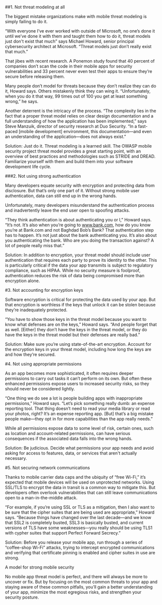 ##1. Not threat modeling at all

The biggest mistake organizations make with mobile threat modeling is simply failing to do it.

“With everyone I’ve ever worked with outside of Microsoft, no one’s done it until we’ve done it with them and taught them how to do it, threat models just don't exist that much” says Michael Howard, senior principal cybersecurity architect at Microsoft. “Threat models just don’t really exist that much.”

That jibes with recent research. A Ponemon study found that 40 percent of companies don’t scan the code in their mobile apps for security vulnerabilities and 33 percent never even test their apps to ensure they’re secure before releasing them.

Many people don’t model for threats because they don’t realize they can do it, Howard says. Others mistakenly think they can wing it. “Unfortunately, when you do it that way, 99 times out of 100 you get at least something wrong,” he says.

Another deterrent is the intricacy of the process. “The complexity lies in the fact that a proper threat model relies on clear design documentation and a full understanding of how the application has been implemented,” says Steve Manzuik, director of security research at Duo Security. “In a fast-paced [mobile development] environment, this documentation—and even an understanding of the application—does not always exist.”

Solution: Just do it. Threat modeling is a learned skill. The OWASP mobile security project threat model provides a great starting point, with an overview of best practices and methodologies such as STRIDE and DREAD. Familiarize yourself with them and build them into your software development life cycle.

###2. Not using strong authentication

Many developers equate security with encryption and protecting data from disclosure. But that’s only one part of it. Without strong mobile user authentication, data can still end up in the wrong hands.

Unfortunately, many developers misunderstand the authentication process and inadvertently leave the end user open to spoofing attacks.

“They think authentication is about authenticating you or I,” Howard says. “It’s not. It’s also when you’re going to www.bank.com, how do you know you’re at Bank.com and not Baghdad Bob’s Bank? That authentication step has to happen. It’s not just about the bank authenticating you. It’s also about you authenticating the bank. Who are you doing the transaction against? A lot of people really miss that.”

Solution: In addition to encryption, your threat model should include user authentication that requires each party to prove its identity to the other. This is particularly critical if the data your app transmits is subject to regulatory compliance, such as HIPAA. While no security measure is foolproof, authentication reduces the risk of data being compromised more than encryption alone.

#3. Not accounting for encryption keys

Software encryption is critical for protecting the data used by your app. But that encryption is worthless if the keys that unlock it can be stolen because they’re inadequately protected.

“You have to show those keys in the threat model because you want to know what defenses are on the keys,” Howard says. “And people forget that as well. [Either] they don’t have the keys in the threat model, or they do have the keys in the threat model but their defenses are really bad.”

Solution: Make sure you’re using state-of-the-art encryption. Account for the encryption keys in your threat model, including how long the keys are and how they’re secured.

#4. Not using appropriate permissions

As an app becomes more sophisticated, it often requires deeper permissions to carry out tasks it can’t perform on its own. But often these enhanced permissions expose users to increased security risks, so they should never be considered lightly.

“One thing we do see a lot is people building apps with inappropriate permissions,” Howard says. “Let’s pick something really dumb: an expense reporting tool. That thing doesn’t need to read your media library or read your photos, right? It’s an expense reporting app. [But] that’s a big mistake people make—they opt in for more capabilities than the app really needs.”

While all permissions expose data to some level of risk, certain ones, such as location and account-related permissions, can have serious consequences if the associated data falls into the wrong hands.

Solution: Be judicious. Decide what permissions your app needs and avoid asking for access to features, data, or services that aren't actually necessary.

#5. Not securing network communications

Thanks to mobile carrier data caps and the ubiquity of “free Wi-Fi,” it’s expected that mobile devices will be used on unprotected networks. Using SSL/TLS to encrypt the data in transit is a common way to mitigate this. But developers often overlook vulnerabilities that can still leave communications open to a man-in-the-middle attack.

“For example, if you’re using SSL or TLS as a mitigation, then I also want to be sure that the cipher suites that are being used are appropriate,” Howard says. “Because things have changed over the last decade—and we know that SSL2 is completely busted, SSL3 is basically busted, and current versions of TLS have some weaknesses—you really should be using TLS1 with cypher suites that support Perfect Forward Secrecy.”

Solution: Before you release your mobile app, run through a series of “coffee-shop Wi-Fi” attacks, trying to intercept encrypted communications and verifying that certificate pinning is enabled and cipher suites in use are strong.

A model for strong mobile security

No mobile app threat model is perfect, and there will always be more to uncover or fix. But by focusing on the most common threats to your app and staying aware of these common pitfalls, you’ll gain a better understanding of your app, minimize the most egregious risks, and strengthen your security posture.

